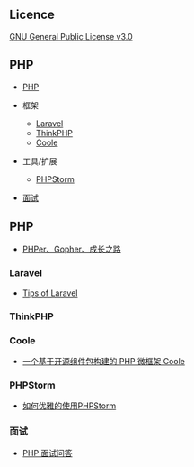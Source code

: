 ## Licence

[GNU General Public License v3.0](LICENSE)



## PHP

* [PHP](https://github.com/0xAiKang/favorite-link#PHP)

* 框架
  * [Laravel](https://github.com/0xAiKang/favorite-link#Laravel)
  * [ThinkPHP](https://github.com/0xAiKang/favorite-link#ThinkPHP)
  * [Coole](https://github.com/0xAiKang/favorite-link#Coole)

* 工具/扩展
  * [PHPStorm](https://github.com/0xAiKang/favorite-link#PHPStorm)
* [面试](https://github.com/0xAiKang/favorite-link#面试)



## PHP

* [PHPer、Gopher、成长之路](https://github.com/TIGERB/easy-tips)



### Laravel

* [Tips of Laravel](https://github.com/seekerliu/laravel-tips)

  

### ThinkPHP



### Coole

* [一个基于开源组件包构建的 PHP 微框架 Coole](https://github.com/guanguans/coole)



### PHPStorm

* [如何优雅的使用PHPStorm](https://learnku.com/laravel/t/1692/how-to-use-phpstorm-gracefully)



### 面试

* [PHP 面试问答](https://github.com/0xAiKang/PHP-Interview-QA)





